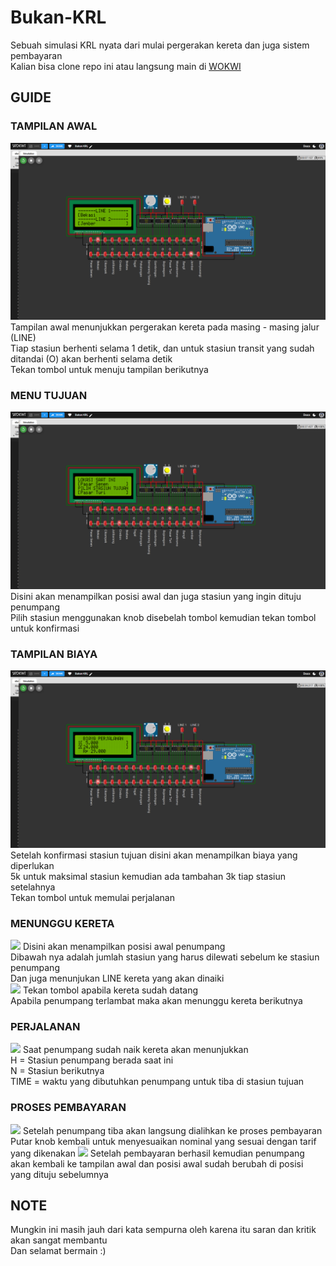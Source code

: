 # Bukan-KRL
Sebuah simulasi KRL nyata dari mulai pergerakan kereta dan juga sistem pembayaran
<br>
Kalian bisa clone repo ini atau langsung main di <a href="https://wokwi.com/projects/437277565225420801">WOKWI</a>

## GUIDE
### TAMPILAN AWAL
<img src="img/Tampilan Awal.png"/>
Tampilan awal menunjukkan pergerakan kereta pada masing - masing jalur (LINE)
<br>
Tiap stasiun berhenti selama 1 detik, dan untuk stasiun transit yang sudah ditandai (O) akan berhenti selama  detik
<br>
Tekan tombol untuk menuju tampilan berikutnya

### MENU TUJUAN
<img src="img/Menu Tujuan.png"/>
Disini akan menampilkan posisi awal dan juga stasiun yang ingin dituju penumpang
<br>
Pilih stasiun menggunakan knob disebelah tombol kemudian tekan tombol untuk konfirmasi

### TAMPILAN BIAYA
<img src="img/Tampilan Biaya.png"/>
Setelah konfirmasi stasiun tujuan disini akan menampilkan biaya yang diperlukan
<br>
5k untuk maksimal stasiun kemudian ada tambahan 3k tiap stasiun setelahnya
<br>
Tekan tombol untuk memulai perjalanan

### MENUNGGU KERETA
<img src="Tampilan Tunggu.png" />
Disini akan menampilkan posisi awal penumpang
<br>
Dibawah nya adalah jumlah stasiun yang harus dilewati sebelum ke stasiun penumpang
<br>
Dan juga menunjukan LINE kereta yang akan dinaiki
<br>
<img src="Tampilan Berangkat.png" />
Tekan tombol apabila kereta sudah datang
<br>
Apabila penumpang terlambat maka akan menunggu kereta berikutnya

### PERJALANAN
<img src="Tampilan Perjalanan.png" />
Saat penumpang sudah naik kereta akan menunjukkan
<br>
H = Stasiun penumpang berada saat ini
<br>
N = Stasiun berikutnya
<br>
TIME = waktu yang dibutuhkan penumpang untuk tiba di stasiun tujuan

### PROSES PEMBAYARAN
<img src="Proses Bayar.png" />
Setelah penumpang tiba akan langsung dialihkan ke proses pembayaran
<br>
Putar knob kembali untuk menyesuaikan nominal yang sesuai dengan tarif yang dikenakan
<img src="Pembayaran Berhasil.png" />
Setelah pembayaran berhasil kemudian penumpang akan kembali ke tampilan awal dan posisi awal sudah berubah di posisi yang dituju sebelumnya

## NOTE
Mungkin ini masih jauh dari kata sempurna oleh karena itu saran dan kritik akan sangat membantu
<br>
Dan selamat bermain :)

